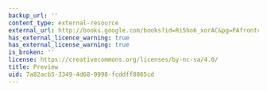 ```yaml
---
backup_url: ''
content_type: external-resource
external_url: http://books.google.com/books?id=Ri5ho6_xorAC&pg=PAfrontcover
has_external_licence_warning: true
has_external_license_warning: true
is_broken: ''
license: https://creativecommons.org/licenses/by-nc-sa/4.0/
title: Preview
uid: 7a82acb5-3349-4d68-9998-fcddff8065cd
---
```

